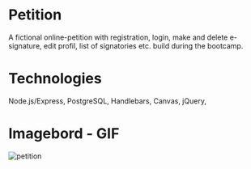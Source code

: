 # Petition
A fictional online-petition with registration, login, make and delete e-signature, edit profil, list of signatories etc. build during the bootcamp. 

# Technologies
Node.js/Express, PostgreSQL, Handlebars, Canvas, jQuery, 

# Imagebord - GIF 
![petition](public/petition.gif)